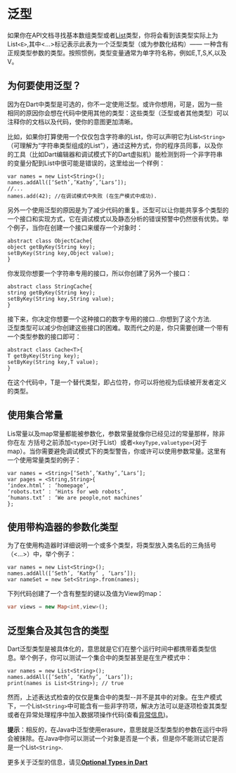 # 泛型

如果你在API文档寻找基本数组类型或者[List](https://api.dartlang.org/apidocs/channels/stable/dartdoc-viewer/dart:core.List)类型，你将会看到该类型实际上为List`<E>`,其中<...>标记表示此表为一个泛型类型（或为参数化结构）—— 一种含有正规类型参数的类型。按照惯例，类型变量通常为单字符名称，例如E,T,S,K,以及V。

## 为何要使用泛型？

因为在Dart中类型是可选的，你不一定使用泛型。或许你想用，可是，因为一些相同的原因你会想在代码中使用其他的类型：这些类型（泛型或者其他类型）可以注释你的文档以及代码，使你的意图更加清晰。

比如，如果你打算使用一个仅仅包含字符串的List，你可以声明它为List`<String>`（可理解为“字符串类型组成的List”），通过这种方式，你的程序员同事，以及你的工具（比如Dart编辑器和调试模式下的Dart虚拟机）能检测到将一个非字符串的变量分配到List中很可能是错误的，这里给出一个样例：  

```   
var names = new List<String>();   
names.addAll([‘Seth’,’Kathy’,’Lars’]);  
//...   
names.add(42); //在调试模式中失败 (在生产模式中成功).  
```
   
另外一个使用泛型的原因是为了减少代码的重复。泛型可以让你能共享多个类型的一个接口和实现方式，它在调试模式以及静态分析的错误预警中仍然很有优势。举个例子，当你在创建一个接口来缓存一个对象时： 
  
``` 
abstract class ObjectCache{   
object getByKey(String key);   
setByKey(String key,Object value);   
}   
```
   
你发现你想要一个字符串专用的接口，所以你创建了另外一个接口：

``` 
abstract class StringCache{
string getByKey(String key);
setByKey(String key,String value);
}
```

接下来，你决定你想要一个这种接口的数字专用的接口...你想到了这个方法.   
泛型类型可以减少你创建这些接口的困难。取而代之的是，你只需要创建一个带有一个类型参数的接口即可：

``` 
abstract class Cache<T>{
T getByKey(String key);
setByKey(String key,T value);
}
```

在这个代码中，T是一个替代类型，即占位符，你可以将他视为后续被开发者定义的类型。

## 使用集合常量

Lis常量以及map常量都能被参数化，参数常量就像你已经见过的常量那样，除非你在左
方括号之前添加`<type>`(对于List）或者`<keyType,valuetype>`(对于map）。当你需要避免调试模式下的类型警告，你或许可以使用参数常量。这里有一个使用常量类型的例子：

``` 
var names = <String>[‘Seth’,’Kathy’,’Lars’];
var pages = <String,String>{
‘index.html’ : ‘homepage’,
‘robots.txt’ : ‘Hints for web robots’,
‘humans.txt’ : ‘We are people,not machines’
};
```

## 使用带构造器的参数化类型

为了在使用构造器时详细说明一个或多个类型，将类型放入类名后的三角括号（<...>）中，举个例子：

``` 
var names = new List<String>();
names.addAll([‘Seth’, ‘Kathy’ , ‘Lars’]);
var nameSet = new Set<String>.from(names);
```

下列代码创建了一个含有整型的键以及值为View的map：

~~~Dart 
var views = new Map<int,view>();
~~~

## 泛型集合及其包含的类型

Dart泛型类型是被具体化的，意思就是它们在整个运行时间中都携带着类型信息。举个例子，你可以测试一个集合中的类型甚至是在生产模式中：

``` 
var names = new List<String>();
names.addAll([‘Seth’, ‘Kathy’, ‘Lars’]);
print(names is List<String>); // true
```

然而，上述表达式检查的仅仅是集合中的类型--并不是其中的对象。在生产模式下，一个List`<String>`中可能含有一些非字符项，解决方法可以是逐项检查其类型或者在异常处理程序中加入数据项操作代码(查看[异常信息](https://www.dartlang.org/docs/dart-up-and-running/ch02.html#exceptions))。  

**提示**：相反的，在Java中泛型使用erasure，意思就是泛型类型的参数在运行中将会被抹除。在Java中你可以测试一个对象是否是一个表，但是你不能测试它是否是一个List`<String>`.

更多关于泛型的信息，请见[**Optional Types in Dart**](https://www.dartlang.org/articles/optional-types/)

